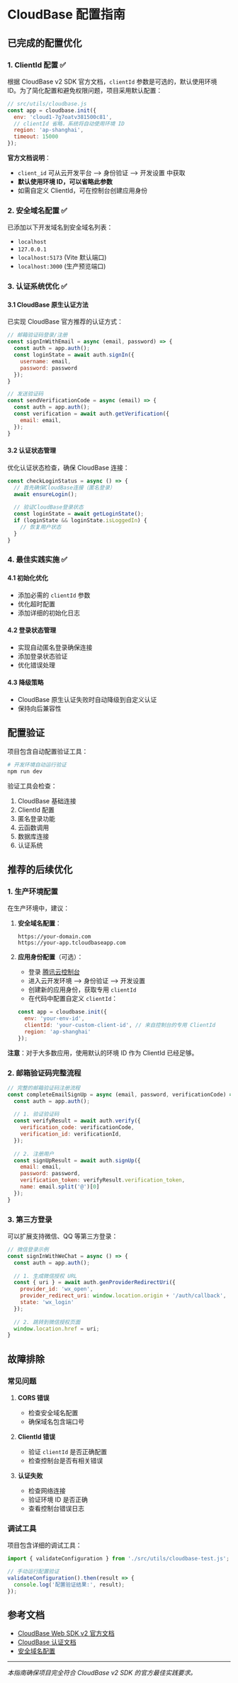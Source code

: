 # CloudBase 配置指南

## 已完成的配置优化

### 1. ClientId 配置 ✅

根据 CloudBase v2 SDK 官方文档，`clientId` 参数是可选的，默认使用环境 ID。为了简化配置和避免权限问题，项目采用默认配置：

```javascript
// src/utils/cloudbase.js
const app = cloudbase.init({
  env: 'cloud1-7g7oatv381500c81',
  // clientId 省略，系统将自动使用环境 ID
  region: 'ap-shanghai',
  timeout: 15000
});
```

**官方文档说明**：
- `client_id` 可从云开发平台 --> 身份验证 --> 开发设置 中获取
- **默认使用环境 ID，可以省略此参数**
- 如需自定义 ClientId，可在控制台创建应用身份

### 2. 安全域名配置 ✅

已添加以下开发域名到安全域名列表：
- `localhost`
- `127.0.0.1`
- `localhost:5173` (Vite 默认端口)
- `localhost:3000` (生产预览端口)

### 3. 认证系统优化 ✅

#### 3.1 CloudBase 原生认证方法
已实现 CloudBase 官方推荐的认证方式：

```javascript
// 邮箱验证码登录/注册
const signInWithEmail = async (email, password) => {
  const auth = app.auth();
  const loginState = await auth.signIn({
    username: email,
    password: password
  });
}

// 发送验证码
const sendVerificationCode = async (email) => {
  const auth = app.auth();
  const verification = await auth.getVerification({
    email: email,
  });
}
```

#### 3.2 认证状态管理
优化认证状态检查，确保 CloudBase 连接：

```javascript
const checkLoginStatus = async () => {
  // 首先确保CloudBase连接（匿名登录）
  await ensureLogin();
  
  // 验证CloudBase登录状态
  const loginState = await getLoginState();
  if (loginState && loginState.isLoggedIn) {
    // 恢复用户状态
  }
}
```

### 4. 最佳实践实施 ✅

#### 4.1 初始化优化
- 添加必需的 `clientId` 参数
- 优化超时配置
- 添加详细的初始化日志

#### 4.2 登录状态管理
- 实现自动匿名登录确保连接
- 添加登录状态验证
- 优化错误处理

#### 4.3 降级策略
- CloudBase 原生认证失败时自动降级到自定义认证
- 保持向后兼容性

## 配置验证

项目包含自动配置验证工具：

```bash
# 开发环境自动运行验证
npm run dev
```

验证工具会检查：
1. CloudBase 基础连接
2. ClientId 配置
3. 匿名登录功能
4. 云函数调用
5. 数据库连接
6. 认证系统

## 推荐的后续优化

### 1. 生产环境配置

在生产环境中，建议：

1. **安全域名配置**：
   ```
   https://your-domain.com
   https://your-app.tcloudbaseapp.com
   ```

2. **应用身份配置**（可选）：
   - 登录 [腾讯云控制台](https://console.cloud.tencent.com/tcb)
   - 进入云开发环境 --> 身份验证 --> 开发设置
   - 创建新的应用身份，获取专用 `clientId`
   - 在代码中配置自定义 `clientId`：
   ```javascript
   const app = cloudbase.init({
     env: 'your-env-id',
     clientId: 'your-custom-client-id', // 来自控制台的专用 ClientId
     region: 'ap-shanghai'
   });
   ```

**注意**：对于大多数应用，使用默认的环境 ID 作为 ClientId 已经足够。

### 2. 邮箱验证码完整流程

```javascript
// 完整的邮箱验证码注册流程
const completeEmailSignUp = async (email, password, verificationCode) => {
  const auth = app.auth();
  
  // 1. 验证验证码
  const verifyResult = await auth.verify({
    verification_code: verificationCode,
    verification_id: verificationId,
  });
  
  // 2. 注册用户
  const signUpResult = await auth.signUp({
    email: email,
    password: password,
    verification_token: verifyResult.verification_token,
    name: email.split('@')[0]
  });
}
```

### 3. 第三方登录

可以扩展支持微信、QQ 等第三方登录：

```javascript
// 微信登录示例
const signInWithWeChat = async () => {
  const auth = app.auth();
  
  // 1. 生成微信授权 URL
  const { uri } = await auth.genProviderRedirectUri({
    provider_id: 'wx_open',
    provider_redirect_uri: window.location.origin + '/auth/callback',
    state: 'wx_login'
  });
  
  // 2. 跳转到微信授权页面
  window.location.href = uri;
}
```

## 故障排除

### 常见问题

1. **CORS 错误**
   - 检查安全域名配置
   - 确保域名包含端口号

2. **ClientId 错误**
   - 验证 `clientId` 是否正确配置
   - 检查控制台是否有相关错误

3. **认证失败**
   - 检查网络连接
   - 验证环境 ID 是否正确
   - 查看控制台错误日志

### 调试工具

项目包含详细的调试工具：

```javascript
import { validateConfiguration } from './src/utils/cloudbase-test.js';

// 手动运行配置验证
validateConfiguration().then(result => {
  console.log('配置验证结果:', result);
});
```

## 参考文档

- [CloudBase Web SDK v2 官方文档](https://docs.cloudbase.net/api-reference/webv2/initialization)
- [CloudBase 认证文档](https://docs.cloudbase.net/api-reference/webv2/authentication)
- [安全域名配置](https://docs.cloudbase.net/guide/domain)

---

*本指南确保项目完全符合 CloudBase v2 SDK 的官方最佳实践要求。*